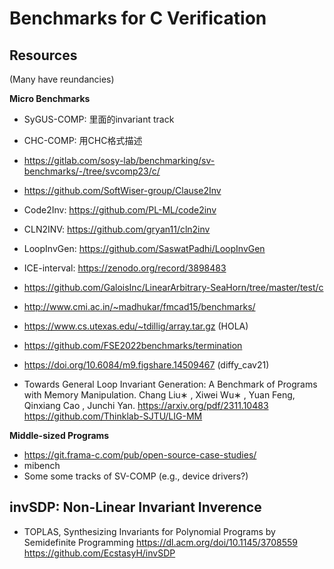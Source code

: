 # Benchmarks for C Verification


## Resources

(Many have reundancies)

**Micro Benchmarks**

- SyGUS-COMP: 里面的invariant track
- CHC-COMP: 用CHC格式描述
- https://gitlab.com/sosy-lab/benchmarking/sv-benchmarks/-/tree/svcomp23/c/
- https://github.com/SoftWiser-group/Clause2Inv
- Code2Inv: https://github.com/PL-ML/code2inv
- CLN2INV: https://github.com/gryan11/cln2inv
- LoopInvGen: https://github.com/SaswatPadhi/LoopInvGen
- ICE-interval: https://zenodo.org/record/3898483
- https://github.com/GaloisInc/LinearArbitrary-SeaHorn/tree/master/test/c
- http://www.cmi.ac.in/~madhukar/fmcad15/benchmarks/
- https://www.cs.utexas.edu/~tdillig/array.tar.gz (HOLA)
- https://github.com/FSE2022benchmarks/termination
- https://doi.org/10.6084/m9.figshare.14509467 (diffy_cav21)

- Towards General Loop Invariant Generation: A Benchmark of Programs with Memory Manipulation. Chang Liu∗ , Xiwei Wu∗ , Yuan Feng, Qinxiang Cao , Junchi Yan.  https://arxiv.org/pdf/2311.10483  https://github.com/Thinklab-SJTU/LIG-MM

**Middle-sized Programs**

- https://git.frama-c.com/pub/open-source-case-studies/ 
- mibench
- Some some tracks of SV-COMP (e.g., device drivers?)


## invSDP: Non-Linear Invariant Inverence

- TOPLAS, Synthesizing Invariants for Polynomial Programs by Semidefinite Programming
https://dl.acm.org/doi/10.1145/3708559
https://github.com/EcstasyH/invSDP